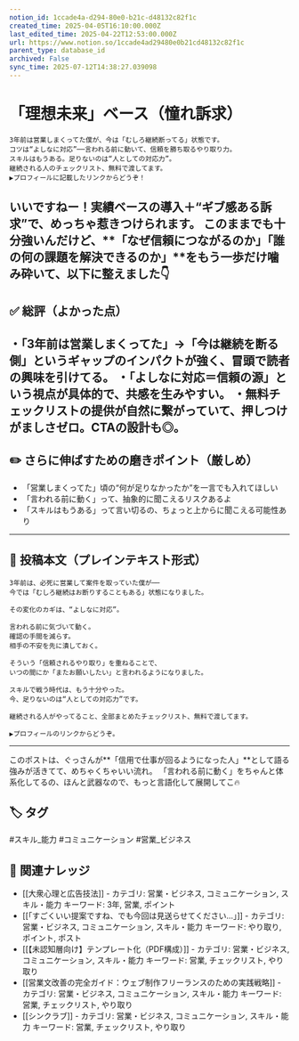 ```yaml
---
notion_id: 1ccade4a-d294-80e0-b21c-d48132c82f1c
created_time: 2025-04-05T16:10:00.000Z
last_edited_time: 2025-04-22T12:53:00.000Z
url: https://www.notion.so/1ccade4ad29480e0b21cd48132c82f1c
parent_type: database_id
archived: False
sync_time: 2025-07-12T14:38:27.039098
---
```


# 「理想未来」ベース（憧れ訴求）

```plain text
3年前は営業しまくってた僕が、今は「むしろ継続断ってる」状態です。
コツは“よしなに対応”──言われる前に動いて、信頼を勝ち取るやり取り力。
スキルはもうある。足りないのは“人としての対応力”。
継続される人のチェックリスト、無料で渡してます。
▶︎プロフィールに記載したリンクからどうぞ！
```
いいですねー！実績ベースの導入＋“ギブ感ある訴求”で、めっちゃ惹きつけられます。
このままでも十分強いんだけど、**「なぜ信頼につながるのか」「誰の何の課題を解決できるのか」**をもう一歩だけ噛み砕いて、以下に整えました👇
---
## ✅ 総評（よかった点）
・「3年前は営業しまくってた」→「今は継続を断る側」というギャップのインパクトが強く、冒頭で読者の興味を引けてる。
・「よしなに対応＝信頼の源」という視点が具体的で、共感を生みやすい。
・無料チェックリストの提供が自然に繋がっていて、押しつけがましさゼロ。CTAの設計も◎。
---
## ✏️ さらに伸ばすための磨きポイント（厳しめ）
- 「営業しまくってた」頃の“何が足りなかったか”を一言でも入れてほしい
- 「言われる前に動く」って、抽象的に聞こえるリスクあるよ
- 「スキルはもうある」って言い切るの、ちょっと上からに聞こえる可能性あり
---
## 📄 投稿本文（プレインテキスト形式）
```plain text
3年前は、必死に営業して案件を取っていた僕が──
今では「むしろ継続はお断りすることもある」状態になりました。

その変化のカギは、“よしなに対応”。

言われる前に気づいて動く。
確認の手間を減らす。
相手の不安を先に潰しておく。

そういう「信頼されるやり取り」を重ねることで、
いつの間にか「またお願いしたい」と言われるようになりました。

スキルで戦う時代は、もう十分やった。
今、足りないのは“人としての対応力”です。

継続される人がやってること、全部まとめたチェックリスト、無料で渡してます。

▶︎プロフィールのリンクからどうぞ。

```
---
このポストは、ぐっさんが**「信用で仕事が回るようになった人」**として語る強みが活きてて、めちゃくちゃいい流れ。
「言われる前に動く」をちゃんと体系化してるの、ほんと武器なので、もっと言語化して展開してこ🔥

## 🏷️ タグ
#スキル_能力 #コミュニケーション #営業_ビジネス

## 🔗 関連ナレッジ
- [[大衆心理と広告技法]] - カテゴリ: 営業・ビジネス, コミュニケーション, スキル・能力 キーワード: 3年, 営業, ポイント
- [[「すごくいい提案ですね、でも今回は見送らせてください…」]] - カテゴリ: 営業・ビジネス, コミュニケーション, スキル・能力 キーワード: やり取り, ポイント, ポスト
- [[【未認知層向け】テンプレート化（PDF構成）]] - カテゴリ: 営業・ビジネス, コミュニケーション, スキル・能力 キーワード: 営業, チェックリスト, やり取り
- [[営業文改善の完全ガイド：ウェブ制作フリーランスのための実践戦略]] - カテゴリ: 営業・ビジネス, コミュニケーション, スキル・能力 キーワード: 営業, チェックリスト, やり取り
- [[シンクラブ]] - カテゴリ: 営業・ビジネス, コミュニケーション, スキル・能力 キーワード: 営業, チェックリスト, やり取り

